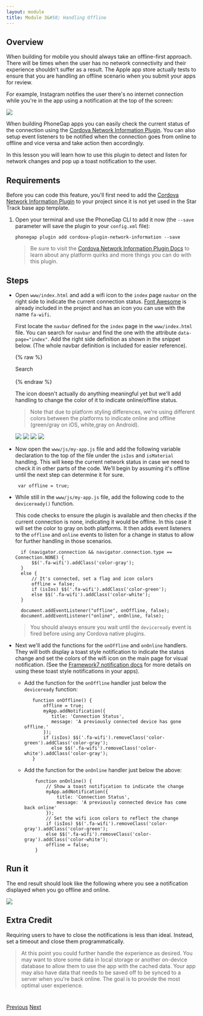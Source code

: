 ```yaml
---
layout: module
title: Module 3&#58; Handling Offline
---
```


## Overview
When building for mobile you should always take an offline-first approach. There will be times when the 
user has no network connectivity and their experience shouldn’t suffer as a result.
The Apple app store actually tests to ensure that you are handling an offline scenario when you submit your apps for review.

For example, Instagram notifies the user there's no internet connection while you're in the app using a notification
at the top of the screen:

 <img class="screenshot" src="images/instagram-off.png"/>
 

When building PhoneGap apps you can easily check the current status of the connection using the [Cordova Network Information Plugin](https://github.com/apache/cordova-plugin-network-information). You can also setup event listeners to be notified when the 
connection goes from online to offline and vice versa and take action then accordingly. 

In this lesson you will learn how to use this plugin to detect and listen for network changes and pop up a toast
notification to the user. 

## Requirements
Before you can code this feature, you'll first need to add the [Cordova Network Information Plugin](https://github.com/apache/cordova-plugin-network-information) to your project since it is not yet used in the Star Track base
app template. 

1. Open your terminal and use the PhoneGap CLI to add it now (the `--save` parameter will save the plugin to your `config.xml` file): 

       phonegap plugin add cordova-plugin-network-information --save

   >Be sure to visit the [Cordova Network Information Plugin Docs](https://github.com/apache/cordova-plugin-network-information) to learn about any platform quirks and more things you can do 
  with this plugin.

## Steps
- Open `www/index.html` and add a wifi icon to the `index` page `navbar` on the right side to indicate 
the current connection status. [Font Awesome](http://fontawesome.io/icons/) is already included in the project and has an icon you can use
with the name `fa-wifi`.

  First locate the `navbar` defined for the `index` page in the `www/index.html` file. You can search for `navbar` and find the one
  with the attribute `data-page="index"`. Add the right side definition as shown in the snippet below. (The whole navbar definition is
  included for easier reference). 
  
    {% raw %}
        <div class="navbar">
        <div class="navbar-inner" data-page="index">
            <div class="left">
                <!--
                    Left link contains only icon - additional "icon-only" class
                    Additional "open-panel" class tells app to open panel when we click on this link
                -->
                <a href="#" class="link icon-only open-panel"><i class="fa fa-bars"></i></a>
            </div>
            <div class="center sliding">Search</div>
            <!-- Workshop - Add right navbar icon -->
            <div class="right">
                <!--
                    Right icon indicates network connection status               
                -->
                <a href="#" class="icon-only"><i class="fa fa-wifi"></i></a>
            </div>
        </div>
        </div>    
        {% endraw %}
      
   The icon doesn't actually do anything meaningful yet but we'll add handling to change the color of it to
   indicate online/offline status. 

   >Note that due to platform styling differences, we're using different colors between the platforms to indicate
   online and offline (green/gray on iOS, white,gray on Android).       

   <img class="screenshot-md2" src="images/ios-online-icon.png"/>
   <img class="screenshot-md2" src="images/ios-offline-icon.png"/>
   <img class="screenshot-md2" src="images/android-online.png"/>
   <img class="screenshot-md2" src="images/android-offline.png"/>
   
  
- Now open the `www/js/my-app.js` file and add the following variable declaration to the top of the file under the `isIos`
and `isMaterial` handling. This will keep the current network status in case we need to check it in other parts of the code.
We'll begin by assuming it's offline until the next step can determine it for sure. 

       var offline = true;

- While still in the `www/js/my-app.js` file, add the following code to the `deviceready()` function.

  This code checks to ensure the plugin is available and then checks if the current 
  connection is none, indicating it would be offline. In this case it will set the color to gray on both
  platforms. It then adds event listeners to the `offline` and `online` events to listen for a change in 
  status to allow for further handling in those scenarios.
  
      
        if (navigator.connection && navigator.connection.type == Connection.NONE) {
            $$('.fa-wifi').addClass('color-gray');     
        }
        else {
            // It's connected, set a flag and icon colors
            offline = false;
            if (isIos) $$('.fa-wifi').addClass('color-green');
            else $$('.fa-wifi').addClass('color-white');
        }
        
        document.addEventListener("offline", onOffline, false);
        document.addEventListener("online", onOnline, false);
 
    
  >You should always ensure you wait until the `deviceready` event is fired before using any Cordova native plugins.   

- Next we'll add the functions for the `onOffline` and `onOnline` handlers. They will both display
a toast style notification to indicate the status change and set the colors of the wifi icon on the main
page for visual notification. (See the [Framework7 notification docs](http://framework7.io/docs/notifications.html) 
for more details on using these toast style notifications in your apps).    

   - Add the function for the `onOffline` handler just below the `deviceready` function:     
   
            function onOffline() {
                offline = true;
                myApp.addNotification({
                   title: 'Connection Status',
                   message: 'A previously connected device has gone offline.'
                });
                if (isIos) $$('.fa-wifi').removeClass('color-green').addClass('color-gray');
                   else $$('.fa-wifi').removeClass('color-white').addClass('color-gray');            
            }

  - Add the function for the `onOnline` handler just below the above:

            function onOnline() {
                // Show a toast notification to indicate the change
                myApp.addNotification({
                    title: 'Connection Status',
                    message: 'A previously connected device has come back online'
                });
                // Set the wifi icon colors to reflect the change
                if (isIos) $$('.fa-wifi').removeClass('color-gray').addClass('color-green');
                else $$('.fa-wifi').removeClass('color-gray').addClass('color-white');    
                offline = false;
            }
    
## Run it
The end result should look like the following where you see a notification displayed when you go offline and
online. 

   <img class="screenshot2" src="images/ios-network-detect.png"/>
  
## Extra Credit
Requiring users to have to close the notifications is less than ideal. Instead, set a timeout and close them programmatically.
  
>At this point you could further handle the experience as desired. You may want to store some data in local storage
or another on-device database to allow them to use the app with the cached data. Your app may also have data
that needs to be saved off to be synced to a server when you're back online. The goal is to provide the most
optimal user experience.  




<div class="row" style="margin-top:40px;">
<div class="col-sm-12">
<a href="lesson2.html" class="btn btn-default"><i class="glyphicon glyphicon-chevron-left"></i> Previous</a>
<a href="lesson4.html" class="btn btn-default pull-right">Next <i class="glyphicon
glyphicon-chevron-right"></i></a>
</div>
</div>
